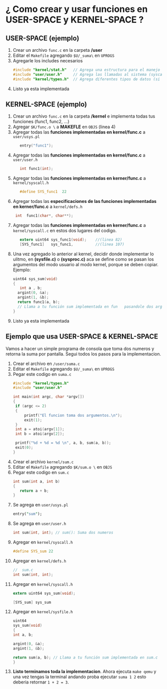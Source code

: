# ¿ Como crear y usar funciones en USER-SPACE y KERNEL-SPACE ?

## USER-SPACE (ejemplo)
1. Crear un archivo `func.c` en la carpeta **/user**
2. Editar el `Makefile` agregando `$U/_suma\` en `UPROGS`
3. Agregarle los includes necesarios
   ``` c
   #include "kernel/stat.h"   // Agrega una estructura para el manejo de archivos, directorios, etc.
   #include "user/user.h"     // Agrega las llamadas al sistema (syscalls del kernel).
   #include "kernel/types.h"  // Agrega diferentes tipos de datos (si usas user.h, debes agregarla sí o sí).
   ```
4. Listo ya esta implementada


## KERNEL-SPACE (ejemplo)
1. Crear un archivo `func.c` en la carpeta **/kernel** e implementa todas tus funciones (func1, func2, ...)
2. Agregar `$K/func.o \` a **MAKEFLE** en `OBJS` (linea 4)
3. Agregar todas las **funciones implementadas en kernel/func.c** a `user/usys.pl`    
   ``` c 
      entry("func1");     
   ```
4. Agregar todas las **funciones implementadas en kernel/func.c** a `user/user.h`      
   ``` c 
      int func1(int);    
   ```
5. Agregar todas las **funciones implementadas en kerner/func.c** a `kernel/syscall.h`   
   ``` c  
      #define SYS_func1  22 
   ```       
6. Agregar todas las **especificaciones de las funciones implementadas en kerner/func.c**  a `kernel/defs.h`
   ``` c 
    int  func1(char*, char**); 
    ```
7. Agregar todas las **funciones implementadas en kerner/func.c** a `kernel/syscall.c` en estos dos lugares del codigo.   
   ``` c
      extern uint64 sys_func1(void);    //(linea 82) 
      [SYS_func1]   sys_func1,          //(linea 107)
   ```
8. Una vez agregado lo anterior al kernel, decidir donde implementar lo ulitmo, en **(sysfile.c)** o **(sysproc.c)** aca se define como se pasan los argumentos del modo usuario al modo kernel, porque se deben copiar. Ejemplo:
   ``` c
   uint64 sys_sum(void)
   {
      int a , b;     
     argint(0, &a);
     argint(1, &b);    
     return func1(a, b); 
     // Llama a tu función sum implementada en fun   pasandole dos argumentos
   }
   ```
9. Listo ya esta implementada


## Ejemplo que usa USER-SPACE & KERNEL-SPACE
Vamos a hacer un simple programa de consola que toma dos numeros y retorna la suma por pantalla. Segui todos los pasos para la implementacion.

1. Crear el archivo en `/user/suma.c`
2. Editar el `Makefile` agregando `$U/_suma\` en `UPROGS`
3. Pegar este codigo en `suma.c`
   ``` c
   #include "kernel/types.h"
   #include "user/user.h"

   int main(int argc, char *argv[])
   {
    if (argc <= 2)
    {
        printf("El funcion toma dos argumentos.\n");
        exit(1);
    }
    int a = atoi(argv[1]);
    int b = atoi(argv[2]);

    printf("%d + %d = %d \n", a, b, sum(a, b));
    exit(0);
   }
   ```
4. Crear el archivo `kernel/sum.c`
5. Editar el `Makefile` agregando `$K/sum.o \` en `OBJS`
6. Pegar este codigo en `sum.c`
   ``` c
   int sum(int a, int b)
   {
      return a + b;
   }
   ```
7. Se agrega en `user/usys.pl` 
   ``` pl
   entry("sum");
   ```
8. Se agrega en `user/user.h` 
   ``` c
   int sum(int, int); // sum(): Suma dos numeros
   ```
9. Agregar en `kernel/syscall.h`
    ``` c
    #define SYS_sum 22
    ```
10. Agregar en `kernel/defs.h`
    ``` c
    //  sum.c
    int sum(int, int);
    ```
11. Agregar en `kernel/syscall.h`
    ``` c
    extern uint64 sys_sum(void);
    ```
    ``` c
    [SYS_sum] sys_sum
    ```
12. Agregar en `kernel/sysfile.h`
    ``` c
    uint64
    sys_sum(void)
    {
    int a, b;

    argint(0, &a);
    argint(1, &b);

    return sum(a, b); // Llama a tu función sum implementada en sum.c
    }
    ```
13. **Listo terminamos toda la implementacion**. Ahora ejecuta `make qemu` y una vez tengas la terminal andando proba ejecutar `suma 1 2` esto deberia retornar `1 + 2 = 3`. 